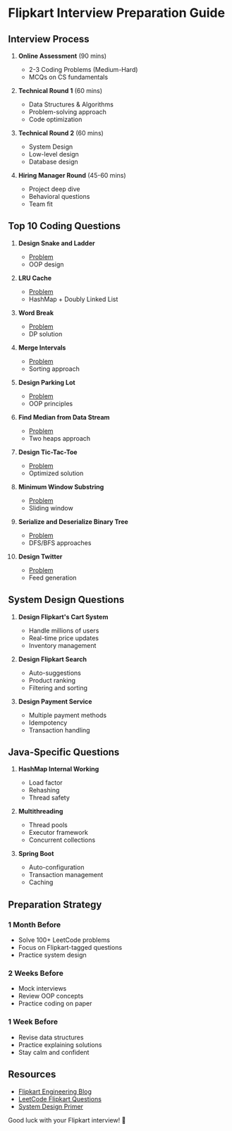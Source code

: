 # Flipkart Interview Preparation Guide

## Interview Process
1. **Online Assessment** (90 mins)
   - 2-3 Coding Problems (Medium-Hard)
   - MCQs on CS fundamentals

2. **Technical Round 1** (60 mins)
   - Data Structures & Algorithms
   - Problem-solving approach
   - Code optimization

3. **Technical Round 2** (60 mins)
   - System Design
   - Low-level design
   - Database design

4. **Hiring Manager Round** (45-60 mins)
   - Project deep dive
   - Behavioral questions
   - Team fit

## Top 10 Coding Questions

1. **Design Snake and Ladder**
   - [Problem](https://leetcode.com/discuss/interview-question/object-oriented-design/124739/Design-Snake-and-Ladder-game)
   - OOP design

2. **LRU Cache**
   - [Problem](https://leetcode.com/problems/lru-cache/)
   - HashMap + Doubly Linked List

3. **Word Break**
   - [Problem](https://leetcode.com/problems/word-break/)
   - DP solution

4. **Merge Intervals**
   - [Problem](https://leetcode.com/problems/merge-intervals/)
   - Sorting approach

5. **Design Parking Lot**
   - [Problem](https://leetcode.com/discuss/interview-question/124739/design-parking-lot)
   - OOP principles

6. **Find Median from Data Stream**
   - [Problem](https://leetcode.com/problems/find-median-from-data-stream/)
   - Two heaps approach

7. **Design Tic-Tac-Toe**
   - [Problem](https://leetcode.com/problems/design-tic-tac-toe/)
   - Optimized solution

8. **Minimum Window Substring**
   - [Problem](https://leetcode.com/problems/minimum-window-substring/)
   - Sliding window

9. **Serialize and Deserialize Binary Tree**
   - [Problem](https://leetcode.com/problems/serialize-and-deserialize-binary-tree/)
   - DFS/BFS approaches

10. **Design Twitter**
    - [Problem](https://leetcode.com/problems/design-twitter/)
    - Feed generation

## System Design Questions

1. **Design Flipkart's Cart System**
   - Handle millions of users
   - Real-time price updates
   - Inventory management

2. **Design Flipkart Search**
   - Auto-suggestions
   - Product ranking
   - Filtering and sorting

3. **Design Payment Service**
   - Multiple payment methods
   - Idempotency
   - Transaction handling

## Java-Specific Questions

1. **HashMap Internal Working**
   - Load factor
   - Rehashing
   - Thread safety

2. **Multithreading**
   - Thread pools
   - Executor framework
   - Concurrent collections

3. **Spring Boot**
   - Auto-configuration
   - Transaction management
   - Caching

## Preparation Strategy

### 1 Month Before
- Solve 100+ LeetCode problems
- Focus on Flipkart-tagged questions
- Practice system design

### 2 Weeks Before
- Mock interviews
- Review OOP concepts
- Practice coding on paper

### 1 Week Before
- Revise data structures
- Practice explaining solutions
- Stay calm and confident

## Resources
- [Flipkart Engineering Blog](https://tech.flipkart.com/)
- [LeetCode Flipkart Questions](https://leetcode.com/company/flipkart/)
- [System Design Primer](https://github.com/donnemartin/system-design-primer)

Good luck with your Flipkart interview! 🚀

